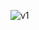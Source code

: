 ![v1](https://user-images.githubusercontent.com/327432/63690366-1d1fc300-c815-11e9-8b87-2e33a863fda9.png)